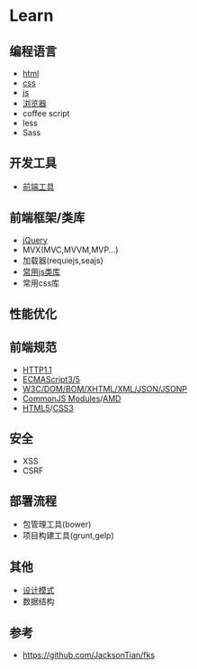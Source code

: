 # Learn
## 编程语言
* [html](html)
* [css](css)
* [js](js)
* [浏览器](browser)
* coffee script
* less
* Sass

## 开发工具
* [前端工具](front-end-tool.md)

## 前端框架/类库
* [jQuery](js/jquery/jquery-outline.md)
* MVX(MVC,MVVM,MVP...)
* 加载器(requiejs,seajs)
* [常用js类库](js/js-plugins.md)
* 常用css库

## 性能优化

## 前端规范
* [HTTP1.1](http://www.w3.org/Protocols/rfc2616/rfc2616.html)
* [ECMAScript3/5](http://www.ecma-international.org/publications/standards/Ecma-262.htm)
* [W3C/DOM/BOM/XHTML/XML/JSON/JSONP](http://www.w3.org/TR/)
* [CommonJS Modules](http://wiki.commonjs.org/wiki/Modules/1.0)/[AMD](https://github.com/amdjs/amdjs-api/wiki/AMD)
* [HTML5](http://www.w3.org/html/wg/drafts/html/master/)/[CSS3](http://www.w3.org/Style/CSS/specs.en.html)


## 安全
* XSS
* CSRF

## 部署流程
* 包管理工具(bower)
* 项目构建工具(grunt,gelp)

## 其他
* [设计模式](http://addyosmani.com/resources/essentialjsdesignpatterns/book/)
* 数据结构

## 参考
* https://github.com/JacksonTian/fks



